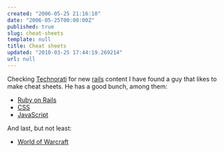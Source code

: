 ```yaml
---
created: "2006-05-25 21:16:10"
date: "2006-05-25T00:00:00Z"
published: true
slug: cheat-sheets
template: null
title: Cheat sheets
updated: "2010-03-25 17:44:19.269214"
url: null
---
```


Checking [Technorati][] for new [rails][] content I have found a guy that likes to make cheat sheets. He has a good bunch, among them:

- [Ruby on Rails][rcs]
- [CSS][ccs]
- [JavaScript][jcs]

And last, but not least:
- [World of Warcraft][wcs]

[ccs]: http://web.archive.org/web/20050501020844/http://www.ilovejackdaniels.com/css/css-cheat-sheet/ "CSS Cheat Sheet"
[wcs]: http://web.archive.org/web/20060221025138/http://www.ilovejackdaniels.com/cheat-sheets/world-of-warcraft-cheat-sheet/ "World of Warcraft Cheat Sheet"
[jcs]: http://web.archive.org/web/20050803010000/http://www.ilovejackdaniels.com/javascript/javascript-cheat-sheet/ "JavaScript Cheat Sheet"
[rcs]: http://web.archive.org/web/20060113054708/http://www.ilovejackdaniels.com/ruby-on-rails/ruby-on-rails-cheat-sheet/ "Ruby on Rails Cheat Sheet"
[rails]: http://rubyonrails.com/ "Ruby on Rails"
[technorati]: http://technorati.com
